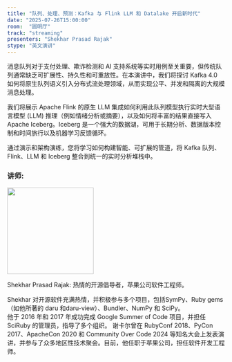 ```yaml
---
title: "队列、处理、预测：Kafka 与 Flink LLM 和 Datalake 开启新时代"
date: "2025-07-26T15:00:00"
room:  "圆明厅"
track: "streaming"
presenters: "Shekhar Prasad Rajak"
stype: "英文演讲"
---
```


消息队列对于支付处理、欺诈检测和 AI 支持系统等实时用例至关重要，但传统队列通常缺乏可扩展性、持久性和可重放性。在本演讲中，我们将探讨 Kafka 4.0 如何将原生队列语义引入分布式流处理领域，从而实现公平、并发和隔离的大规模消息处理。

我们将展示 Apache Flink 的原生 LLM 集成如何利用此队列模型执行实时大型语言模型 (LLM) 推理（例如情绪分析或摘要），以及如何将丰富的结果直接写入 Apache Iceberg。Iceberg 是一个强大的数据湖，可用于长期分析、数据版本控制和时间旅行以及机器学习反馈循环。

通过演示和架构演练，您将学习如何构建智能、可扩展的管道，将 Kafka 队列、Flink、LLM 和 Iceberg 整合到统一的实时分析堆栈中。

### 讲师:

<img src="https://sessionize.com/image/7609-400o400o1-YbaJq6TQuhpFBv63wn2hn8.jpg" width="200" /><br/>

Shekhar Prasad Rajak: 热情的开源倡导者，苹果公司软件工程师。

Shekhar 对开源软件充满热情，并积极参与多个项目，包括SymPy、Ruby gems（如他所著的 daru 和daru-view）、Bundler、NumPy 和 SciPy。  
他于 2016 年和 2017 年成功完成 Google Summer of Code 项目，并担任 SciRuby 的管理员，指导了多个组织。
谢卡尔曾在 RubyConf 2018、PyCon 2017、ApacheCon 2020 和 Community Over Code 2024 等知名大会上发表演讲，并参与了众多地区性技术聚会。目前，他任职于苹果公司，担任软件开发工程师。